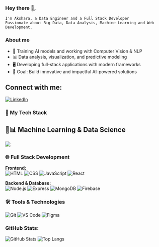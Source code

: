 ### Hey there 👋,
    I'm Akshara, a Data Engineer and a Full Stack Developer
    Passionate about Big Data, Data Analysis, Machine Learning and Web Development.

### About me  
- 🤖 Training AI models and working with Computer Vision & NLP  
- 📊 Data analysis, visualization, and predictive modeling  
- 🖥️ Developing full-stack applications with modern frameworks   
- 🎯 Goal: Build innovative and impactful AI-powered solutions

## Connect with me:
[![LinkedIn](https://img.shields.io/badge/LinkedIn-blue?style=flat&logo=linkedin)](https://www.linkedin.com/in/akshara-kalaiselvan-626b832a0/)

### 🚀 My Tech Stack

## 🤖📊 Machine Learning & Data Science  

<p align="left">
  <img src="https://skillicons.dev/icons?i=python,tensorflow,pytorch,keras,scikitlearn,pandas,numpy,jupyter" />
</p>

### 🌐 Full Stack Development
**Frontend:**  
![HTML](https://skillicons.dev/icons?i=html)
![CSS](https://skillicons.dev/icons?i=css)
![JavaScript](https://skillicons.dev/icons?i=javascript)
![React](https://skillicons.dev/icons?i=react)


**Backend & Database:**  
![Node.js](https://skillicons.dev/icons?i=nodejs)
![Express](https://skillicons.dev/icons?i=express)
![MongoDB](https://skillicons.dev/icons?i=mongodb)
![Firebase](https://skillicons.dev/icons?i=firebase)

### 🛠️ Tools & Technologies
![Git](https://skillicons.dev/icons?i=git)
![VS Code](https://skillicons.dev/icons?i=vscode)
![Figma](https://skillicons.dev/icons?i=figma)


### GitHub Stats:
![GitHub Stats](https://github-readme-stats.vercel.app/api?username=Akshara095&show_icons=true&theme=light)   ![Top Langs](https://github-readme-stats.vercel.app/api/top-langs/?username=Akshara095&layout=compact&theme=ligtht)




